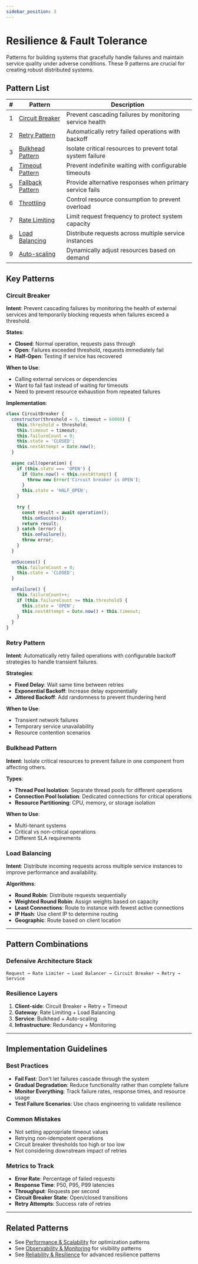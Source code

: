 ```yaml
---
sidebar_position: 3
---
```


# Resilience & Fault Tolerance

Patterns for building systems that gracefully handle failures and maintain service quality under adverse conditions. These 9 patterns are crucial for creating robust distributed systems.

## Pattern List

| # | Pattern | Description |
|---|---------|-------------|
| 1 | [Circuit Breaker](#circuit-breaker) | Prevent cascading failures by monitoring service health |
| 2 | [Retry Pattern](#retry-pattern) | Automatically retry failed operations with backoff |
| 3 | [Bulkhead Pattern](#bulkhead-pattern) | Isolate critical resources to prevent total system failure |
| 4 | [Timeout Pattern](#timeout-pattern) | Prevent indefinite waiting with configurable timeouts |
| 5 | [Fallback Pattern](#fallback-pattern) | Provide alternative responses when primary service fails |
| 6 | [Throttling](#throttling) | Control resource consumption to prevent overload |
| 7 | [Rate Limiting](#rate-limiting) | Limit request frequency to protect system capacity |
| 8 | [Load Balancing](#load-balancing) | Distribute requests across multiple service instances |
| 9 | [Auto-scaling](#auto-scaling) | Dynamically adjust resources based on demand |

## Key Patterns

### Circuit Breaker
**Intent**: Prevent cascading failures by monitoring the health of external services and temporarily blocking requests when failures exceed a threshold.

**States**:
- **Closed**: Normal operation, requests pass through
- **Open**: Failures exceeded threshold, requests immediately fail
- **Half-Open**: Testing if service has recovered

**When to Use**:
- Calling external services or dependencies
- Want to fail fast instead of waiting for timeouts
- Need to prevent resource exhaustion from repeated failures

**Implementation**:
```javascript
class CircuitBreaker {
  constructor(threshold = 5, timeout = 60000) {
    this.threshold = threshold;
    this.timeout = timeout;
    this.failureCount = 0;
    this.state = 'CLOSED';
    this.nextAttempt = Date.now();
  }
  
  async call(operation) {
    if (this.state === 'OPEN') {
      if (Date.now() < this.nextAttempt) {
        throw new Error('Circuit breaker is OPEN');
      }
      this.state = 'HALF_OPEN';
    }
    
    try {
      const result = await operation();
      this.onSuccess();
      return result;
    } catch (error) {
      this.onFailure();
      throw error;
    }
  }
  
  onSuccess() {
    this.failureCount = 0;
    this.state = 'CLOSED';
  }
  
  onFailure() {
    this.failureCount++;
    if (this.failureCount >= this.threshold) {
      this.state = 'OPEN';
      this.nextAttempt = Date.now() + this.timeout;
    }
  }
}
```

### Retry Pattern
**Intent**: Automatically retry failed operations with configurable backoff strategies to handle transient failures.

**Strategies**:
- **Fixed Delay**: Wait same time between retries
- **Exponential Backoff**: Increase delay exponentially
- **Jittered Backoff**: Add randomness to prevent thundering herd

**When to Use**:
- Transient network failures
- Temporary service unavailability
- Resource contention scenarios

### Bulkhead Pattern
**Intent**: Isolate critical resources to prevent failure in one component from affecting others.

**Types**:
- **Thread Pool Isolation**: Separate thread pools for different operations
- **Connection Pool Isolation**: Dedicated connections for critical operations  
- **Resource Partitioning**: CPU, memory, or storage isolation

**When to Use**:
- Multi-tenant systems
- Critical vs non-critical operations
- Different SLA requirements

### Load Balancing
**Intent**: Distribute incoming requests across multiple service instances to improve performance and availability.

**Algorithms**:
- **Round Robin**: Distribute requests sequentially
- **Weighted Round Robin**: Assign weights based on capacity
- **Least Connections**: Route to instance with fewest active connections
- **IP Hash**: Use client IP to determine routing
- **Geographic**: Route based on client location

---

## Pattern Combinations

### Defensive Architecture Stack
```
Request → Rate Limiter → Load Balancer → Circuit Breaker → Retry → Service
```

### Resilience Layers
1. **Client-side**: Circuit Breaker + Retry + Timeout
2. **Gateway**: Rate Limiting + Load Balancing
3. **Service**: Bulkhead + Auto-scaling
4. **Infrastructure**: Redundancy + Monitoring

---

## Implementation Guidelines

### Best Practices
- **Fail Fast**: Don't let failures cascade through the system
- **Gradual Degradation**: Reduce functionality rather than complete failure
- **Monitor Everything**: Track failure rates, response times, and resource usage
- **Test Failure Scenarios**: Use chaos engineering to validate resilience

### Common Mistakes
- Not setting appropriate timeout values
- Retrying non-idempotent operations
- Circuit breaker thresholds too high or too low
- Not considering downstream impact of retries

### Metrics to Track
- **Error Rate**: Percentage of failed requests
- **Response Time**: P50, P95, P99 latencies
- **Throughput**: Requests per second
- **Circuit Breaker State**: Open/closed transitions
- **Retry Attempts**: Success rate of retries

---

## Related Patterns
- See [Performance & Scalability](./performance-scalability.md) for optimization patterns
- See [Observability & Monitoring](./observability-monitoring.md) for visibility patterns
- See [Reliability & Resilience](./reliability-resilience.md) for advanced resilience patterns 